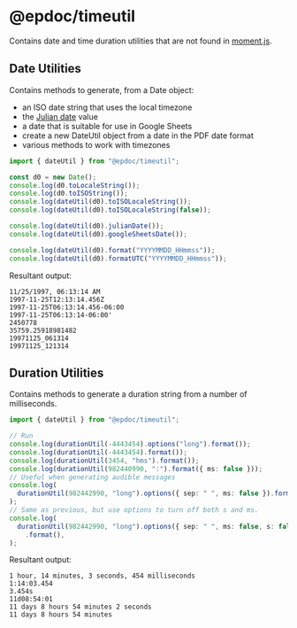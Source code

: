 # @epdoc/timeutil

Contains date and time duration utilities that are not found in
[moment.js](https://github.com/moment/moment).

## Date Utilities

Contains methods to generate, from a Date object:

- an ISO date string that uses the local timezone
- the [Julian date](https://en.wikipedia.org/wiki/Julian_day) value
- a date that is suitable for use in Google Sheets
- create a new DateUtil object from a date in the PDF date format
- various methods to work with timezones

```typescript
import { dateUtil } from "@epdoc/timeutil";

const d0 = new Date();
console.log(d0.toLocaleString());
console.log(d0.toISOString());
console.log(dateUtil(d0).toISOLocaleString());
console.log(dateUtil(d0).toISOLocaleString(false));

console.log(dateUtil(d0).julianDate());
console.log(dateUtil(d0).googleSheetsDate());

console.log(dateUtil(d0).format("YYYYMMDD_HHmmss"));
console.log(dateUtil(d0).formatUTC("YYYYMMDD_HHmmss"));
```

Resultant output:

```
11/25/1997, 06:13:14 AM
1997-11-25T12:13:14.456Z
1997-11-25T06:13:14.456-06:00
1997-11-25T06:13:14-06:00'
2450778
35759.25918981482
19971125_061314
19971125_121314
```

## Duration Utilities

Contains methods to generate a duration string from a number of milliseconds.

```typescript
import { dateUtil } from "@epdoc/timeutil";

// Run
console.log(durationUtil(-4443454).options("long").format());
console.log(durationUtil(-4443454).format());
console.log(durationUtil(3454, "hms").format());
console.log(durationUtil(982440990, ":").format({ ms: false }));
// Useful when generating audible messages
console.log(
  durationUtil(982442990, "long").options({ sep: " ", ms: false }).format(),
);
// Same as previous, but use options to turn off both s and ms.
console.log(
  durationUtil(982442990, "long").options({ sep: " ", ms: false, s: false })
    .format(),
);
```

Resultant output:

```
1 hour, 14 minutes, 3 seconds, 454 milliseconds
1:14:03.454
3.454s
11d08:54:01
11 days 8 hours 54 minutes 2 seconds
11 days 8 hours 54 minutes
```
